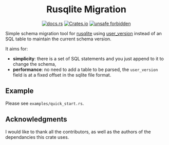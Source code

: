 <div align="center">
  
# Rusqlite Migration

[![docs.rs](https://img.shields.io/docsrs/rusqlite_migration?style=flat-square)](https://docs.rs/rusqlite_migration) [![Crates.io](https://img.shields.io/crates/v/rusqlite_migration?style=flat-square)](https://crates.io/crates/rusqlite_migration) [![unsafe forbidden](https://img.shields.io/badge/unsafe-forbidden-success.svg?style=flat-square)](https://github.com/rust-secure-code/safety-dance/)

</div>

Simple schema migration tool for [rusqlite](https://lib.rs/crates/rusqlite) using [user_version](https://sqlite.org/pragma.html#pragma_user_version) instead of an SQL table to maintain the current schema version.

It aims for:
- **simplicity**: there is a set of SQL statements and you just append to it to change the schema,
- **performance**: no need to add a table to be parsed, the `user_version` field is at a fixed offset in the sqlite file format.

## Example

Please see `examples/quick_start.rs`.

## Acknowledgments

I would like to thank all the contributors, as well as the authors of the
dependancies this crate uses.
